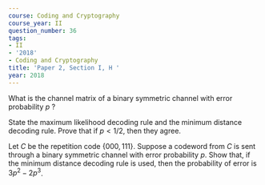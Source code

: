 ```yaml
---
course: Coding and Cryptography
course_year: II
question_number: 36
tags:
- II
- '2018'
- Coding and Cryptography
title: 'Paper 2, Section I, H '
year: 2018
---
```




What is the channel matrix of a binary symmetric channel with error probability $p$ ?

State the maximum likelihood decoding rule and the minimum distance decoding rule. Prove that if $p<1 / 2$, then they agree.

Let $C$ be the repetition code $\{000,111\}$. Suppose a codeword from $C$ is sent through a binary symmetric channel with error probability $p$. Show that, if the minimum distance decoding rule is used, then the probability of error is $3 p^{2}-2 p^{3}$.